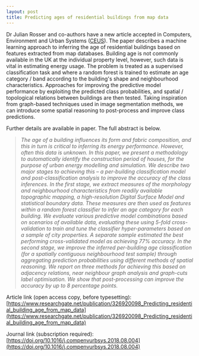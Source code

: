 ```yaml
---
layout: post
title: Predicting ages of residential buildings from map data
---
```


Dr Julian Rosser and co-authors have a new article accepted in Computers, Environment and Urban Systems ([CEUS](https://www.journals.elsevier.com/computers-environment-and-urban-systems)). The paper describes a machine learning approach to inferring the age of residential buildings based on features extracted from map databases. Building age is not commonly available in the UK at the individual property level, however, such data is vital in estimating energy usage. The problem is treated as a supervised classification task and where a random forest is trained to estimate an age category / band according to the building's shape and neighbourhood characteristics. Approaches for improving the predictive model performance by exploiting the predicted class probabilities, and spatial / topological relations between buildings are then tested. Taking inspiration from graph-based techniques used in image segmentation methods, we can introduce some spatial reasoning to post-process and improve class predictions. 

Further details are available in paper. The full abstract is below.

>*The age of a building influences its form and fabric composition, and this in turn is critical to inferring its energy performance. However, often this data is unknown. In this paper, we present a methodology to automatically identify the construction period of houses, for the purpose of urban energy modelling and simulation. We describe two major stages to achieving this – a per-building classification model and post-classification analysis to improve the accuracy of the class inferences. In the first stage, we extract measures of the morphology and neighbourhood characteristics from readily available topographic mapping, a high-resolution Digital Surface Model and statistical boundary data. These measures are then used as features within a random forest classifier to infer an age category for each building. We evaluate various predictive model combinations based on scenarios of available data, evaluating these using 5-fold cross-validation to train and tune the classifier hyper-parameters based on a sample of city properties. A separate sample estimated the best performing cross-validated model as achieving 77% accuracy. In the second stage, we improve the inferred per-building age classification (for a spatially contiguous neighbourhood test sample) through aggregating prediction probabilities using different methods of spatial reasoning. We report on three methods for achieving this based on adjacency relations, near neighbour graph analysis and graph-cuts label optimisation. We show that post-processing can improve the accuracy by up to 8 percentage points.*


Article link (open access copy, before typesetting): [https://www.researchgate.net/publication/326920098_Predicting_residential_building_age_from_map_data](https://www.researchgate.net/publication/326920098_Predicting_residential_building_age_from_map_data)

Journal link (subscription required):
[https://doi.org/10.1016/j.compenvurbsys.2018.08.004](https://doi.org/10.1016/j.compenvurbsys.2018.08.004)
